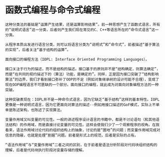 # 函数式编程与命令式编程

	这种分类法的基础是“运算产生结果，还是运算影响结果”。前一种思想产生了函数式语言，所有的“说明式语言”这一分类，后者则产生我们现在常见的C、C++等语言所在的“命令式语言”这一分类。

	从程序本质出发进行语言分类，则可以将语言分类为“说明式”和“命令式”，前者描述“基于算法的实现”，后者关注“基于结构的运算”。

	面向接口的编程方法（IOPL: Interface Oriented Programming Languages）。

	接口关注于行为的描述，而不是结构的描述。接口基于的原则并不是“结构确定，则算法确定”，而是“在共同的规约描述下的（算法）功能，是确定的”。同样，正是因为接口突破了“结构影响算法”的边界，我们才看到接口弥补了OOP的不足（例如对象继承树的设计可能不合理），变成了现在OOP编程语言不可匮缺的一个部分。面向接口的编程，就此成为对面向对象编程方法的一种突破。

	这种突破表现在：IOPL并不是一种命令式语言，因为它缺乏“基于结构”这样的基本特性。IOPL更像是一种说明式语言，因为它更面向对算法的描述--例如用接口描述的GoF模式，实际上不单单是陈述架构，也陈述了实现算法。

	变量作用域又叫变量的可见性。一般的讲述程序设计语言的书籍中，都是不讨论语句（和其他语法结构）的作用域，而是直接讨论变量的可见性。这样会使我们少了一个观察程序的视角。在我看来，语法作用域讨论代码的组织结构上的抽象，讨论的是“圈地”的问题；而变量作用域完成对信息的隐蔽，也就是处理“割据”问题。前者是形式上的规范，后者是实际的占有。

	“语法作用域”与“变量作用域”二者之间的区别，在于前者是语法分析阶段对代码块组织结构的理解，后者是代码块执行阶段对变量存储的理解。